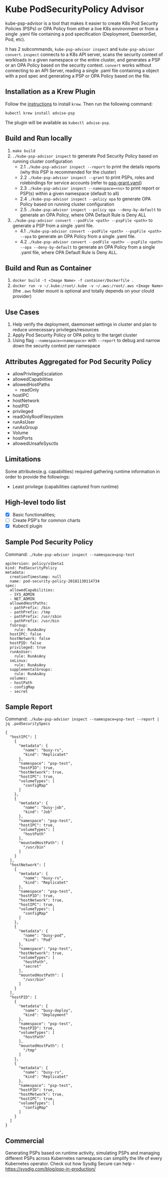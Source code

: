 # Kube PodSecurityPolicy Advisor

kube-psp-advisor is a tool that makes it easier to create K8s Pod Security Policies (PSPs) or OPA Policy from either a live K8s environment or from a single .yaml file containing a pod specification (Deployment, DaemonSet, Pod, etc).

It has 2 subcommands, `kube-psp-advisor inspect` and `kube-psp-advisor convert`. `inspect` connects to a K8s API server, scans the security context of workloads in a given namespace or the entire cluster, and generates a PSP or an OPA Policy based on the security context. `convert` works without connecting to an API Server, reading a single .yaml file containing a object with a pod spec and generating a PSP or OPA Policy based on the file.

## Installation as a Krew Plugin

Follow the [instructions](https://github.com/kubernetes-sigs/krew#installation) to install `krew`. Then run the following command:

```
kubectl krew install advise-psp
```

The plugin will be available as `kubectl advise-psp`.

## Build and Run locally
1. ```make build```
2. ```./kube-psp-advisor inspect``` to generate Pod Security Policy based on running cluster configuration
   - 2.1 ```./kube-psp-advisor inspect --report``` to print the details reports (why this PSP is recommended for the cluster)
   - 2.2 ```./kube-psp-advisor inspect --grant``` to print PSPs, roles and rolebindings for service accounts (refer to [psp-grant.yaml](./test-yaml/psp-grant.yaml))
   - 2.3 ```./kube-psp-advisor inspect --namespace=<ns>``` to print report or PSP(s) within a given namespace (default to all) 
   - 2.4 ```./kube-psp-advisor inspect --policy opa``` to generate OPA Policy based on running cluster configuration
   - 2.5 ```./kube-psp-advisor inspect --policy opa --deny-by-default``` to generate an OPA Policy, where OPA Default Rule is Deny ALL
4. ```./kube-psp-advisor convert --podFile <path> --pspFile <path>``` to generate a PSP from a single .yaml file.
   - 4.1 ```./kube-psp-advisor convert --podFile <path> --pspFile <path> --opa``` to generate an OPA Policy from a single .yaml file.
   - 4.2 ```./kube-psp-advisor convert --podFile <path> --pspFile <path> --opa --deny-by-default``` to generate an OPA Policy from a single .yaml file, where OPA Default Rule is Deny ALL.
    
## Build and Run as Container
1. ```docker build -t <Image Name> -f container/Dockerfile .```
2. ```docker run -v ~/.kube:/root/.kube -v ~/.aws:/root/.aws <Image Name>``` (the `.aws` folder mount is optional and totally depends on your clould provider)

## Use Cases
1. Help verify the deployment, daemonset settings in cluster and plan to reduce unnecessary privileges/resources
2. Apply Pod Security Policy or OPA policy to the target cluster
3. Using flag `--namespace=<namespace>` with `--report` to debug and narrow down the security context per namespace

## Attributes Aggregated for Pod Security Policy
- allowPrivilegeEscalation
- allowedCapabilities
- allowedHostPaths
  - readOnly
- hostIPC
- hostNetwork
- hostPID
- privileged
- readOnlyRootFilesystem
- runAsUser
- runAsGroup
- Volume
- hostPorts
- allowedUnsafeSysctls

## Limitations
Some attributes(e.g. capabilities) required gathering runtime information in order to provide the followings:
- Least privilege (capabilities captured from runtime)

## High-level todo list

- [x] Basic functionalities;
- [ ] Create PSP's for common charts
- [x] Kubectl plugin

## Sample Pod Security Policy
Command: `./kube-psp-advisor inspect --namespace=psp-test`
```
apiVersion: policy/v1beta1
kind: PodSecurityPolicy
metadata:
  creationTimestamp: null
  name: pod-security-policy-20181130114734
spec:
  allowedCapabilities:
  - SYS_ADMIN
  - NET_ADMIN
  allowedHostPaths:
  - pathPrefix: /bin
  - pathPrefix: /tmp
  - pathPrefix: /usr/sbin
  - pathPrefix: /usr/bin
  fsGroup:
    rule: RunAsAny
  hostIPC: false
  hostNetwork: false
  hostPID: false
  privileged: true
  runAsUser:
    rule: RunAsAny
  seLinux:
    rule: RunAsAny
  supplementalGroups:
    rule: RunAsAny
  volumes:
  - hostPath
  - configMap
  - secret
  ```

## Sample Report
Command: `./kube-psp-advisor inspect --namespace=psp-test --report | jq .podSecuritySpecs`
```
{
  "hostIPC": [
    {
      "metadata": {
        "name": "busy-rs",
        "kind": "ReplicaSet"
      },
      "namespace": "psp-test",
      "hostPID": true,
      "hostNetwork": true,
      "hostIPC": true,
      "volumeTypes": [
        "configMap"
      ]
    },
    {
      "metadata": {
        "name": "busy-job",
        "kind": "Job"
      },
      "namespace": "psp-test",
      "hostIPC": true,
      "volumeTypes": [
        "hostPath"
      ],
      "mountedHostPath": [
        "/usr/bin"
      ]
    }
  ],
  "hostNetwork": [
    {
      "metadata": {
        "name": "busy-rs",
        "kind": "ReplicaSet"
      },
      "namespace": "psp-test",
      "hostPID": true,
      "hostNetwork": true,
      "hostIPC": true,
      "volumeTypes": [
        "configMap"
      ]
    },
    {
      "metadata": {
        "name": "busy-pod",
        "kind": "Pod"
      },
      "namespace": "psp-test",
      "hostNetwork": true,
      "volumeTypes": [
        "hostPath",
        "secret"
      ],
      "mountedHostPath": [
        "/usr/bin"
      ]
    }
  ],
  "hostPID": [
    {
      "metadata": {
        "name": "busy-deploy",
        "kind": "Deployment"
      },
      "namespace": "psp-test",
      "hostPID": true,
      "volumeTypes": [
        "hostPath"
      ],
      "mountedHostPath": [
        "/tmp"
      ]
    },
    {
      "metadata": {
        "name": "busy-rs",
        "kind": "ReplicaSet"
      },
      "namespace": "psp-test",
      "hostPID": true,
      "hostMetwork": true,
      "hostIPC": true,
      "volumeTypes": [
        "configMap"
      ]
    }
  ]
}
```

## Commercial
Generating PSPs based on runtime activity, simulating PSPs and managing different PSPs across Kubernetes namespaces can simplify the life of every Kubernetes operator.
Check out how Sysdig Secure can help - https://sysdig.com/blog/psp-in-production/
